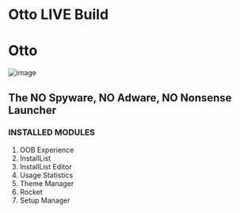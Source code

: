 # Otto LIVE Build 
# Otto
![image](https://user-images.githubusercontent.com/34188635/168923276-823498bc-fb83-4d96-8890-27da367b91c3.png)

## The NO Spyware, NO Adware, NO Nonsense Launcher

### INSTALLED MODULES

1. OOB Experience
2. InstallList
3. InstallList Editor
4. Usage Statistics
5. Theme Manager
6. Rocket
7. Setup Manager
